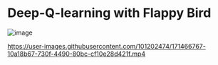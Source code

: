 # Deep-Q-learning with Flappy Bird


![image](https://user-images.githubusercontent.com/101202474/171462566-d9923f09-3bad-4217-8845-43e65ad79ebb.png)


https://user-images.githubusercontent.com/101202474/171466767-10a18b67-730f-4490-80bc-cf10e28d421f.mp4

